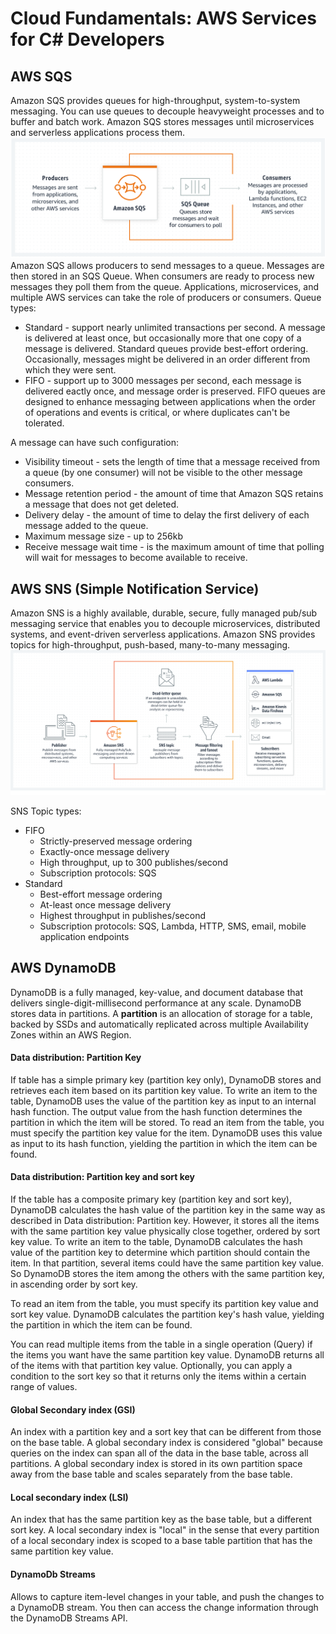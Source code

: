 # Cloud Fundamentals: AWS Services for C# Developers

## AWS SQS

Amazon SQS provides queues for high-throughput, system-to-system messaging. You can use queues to decouple heavyweight
processes and to buffer and batch work. Amazon SQS stores messages until microservices and serverless applications
process them.
![How AWS SQS works](./img/how-aws-sqs-works.svg)
Amazon SQS allows producers to send messages to a queue. Messages are then stored in an SQS Queue. When consumers are
ready to process new messages they poll them from the queue. Applications, microservices, and multiple AWS services can
take the role of producers or consumers.
Queue types:

- Standard - support nearly unlimited transactions per second. A message is delivered at least once, but occasionally
  more that one copy of a message is delivered. Standard queues provide best-effort ordering. Occasionally, messages
  might be delivered in an order different from which they were sent.
- FIFO - support up to 3000 messages per second, each message is delivered eactly once, and message order is preserved.
  FIFO queues are designed to enhance messaging between applications when the order of operations and events is
  critical, or where duplicates can't be tolerated.

A message can have such configuration:

- Visibility timeout - sets the length of time that a message received from a queue (by one consumer) will not be
  visible to the other message consumers.
- Message retention period - the amount of time that Amazon SQS retains a message that does not get deleted.
- Delivery delay - the amount of time to delay the first delivery of each message added to the queue.
- Maximum message size - up to 256kb
- Receive message wait time - is the maximum amount of time that polling will wait for messages to become available to
  receive.

## AWS SNS (Simple Notification Service)

Amazon SNS is a highly available, durable, secure, fully managed pub/sub messaging service that enables you to decouple
microservices, distributed systems, and event-driven serverless applications. Amazon SNS provides topics for
high-throughput, push-based, many-to-many messaging.
![How AWS SNS works](./img/how-aws-sns-works.png)

SNS Topic types:

- FIFO
    - Strictly-preserved message ordering
    - Exactly-once message delivery
    - High throughput, up to 300 publishes/second
    - Subscription protocols: SQS
- Standard
    - Best-effort message ordering
    - At-least once message delivery
    - Highest throughput in publishes/second
    - Subscription protocols: SQS, Lambda, HTTP, SMS, email, mobile application endpoints

## AWS DynamoDB

DynamoDB is a fully managed, key-value, and document database that delivers single-digit-millisecond performance at any
scale.
DynamoDB stores data in partitions. A **partition** is an allocation of storage for a table, backed by SSDs and
automatically replicated across multiple Availability Zones within an AWS Region.

#### Data distribution: Partition Key

If table has a simple primary key (partition key only), DynamoDB stores and retrieves each item based on its partition
key value. To write an item to the table, DynamoDB uses the value of the partition key as input to an internal hash
function. The output value from the hash function determines the partition in which the item will be stored. To read an
item from the table, you must specify the partition key value for the item. DynamoDB uses this value as input to its
hash function, yielding the partition in which the item can be found.

#### Data distribution: Partition key and sort key

If the table has a composite primary key (partition key and sort key), DynamoDB calculates the hash value of the
partition key in the same way as described in Data distribution: Partition key. However, it stores all the items with
the same partition key value physically close together, ordered by sort key value.
To write an item to the table, DynamoDB calculates the hash value of the partition key to determine which partition
should contain the item. In that partition, several items could have the same partition key value. So DynamoDB stores
the item among the others with the same partition key, in ascending order by sort key.

To read an item from the table, you must specify its partition key value and sort key value. DynamoDB calculates the
partition key's hash value, yielding the partition in which the item can be found.

You can read multiple items from the table in a single operation (Query) if the items you want have the same partition
key value. DynamoDB returns all of the items with that partition key value. Optionally, you can apply a condition to the
sort key so that it returns only the items within a certain range of values.

#### Global Secondary index (GSI)

An index with a partition key and a sort key that can be different from those on the base table. A global secondary
index is considered "global" because queries on the index can span all of the data in the base table, across all
partitions. A global secondary index is stored in its own partition space away from the base table and scales separately
from the base table.

#### Local secondary index (LSI)

An index that has the same partition key as the base table, but a different sort key. A local secondary index is "local"
in the sense that every partition of a local secondary index is scoped to a base table partition that has the same
partition key value.

#### DynamoDb Streams

Allows to capture item-level changes in your table, and push the changes to a DynamoDB stream. You then can access the
change information through the DynamoDB Streams API.
